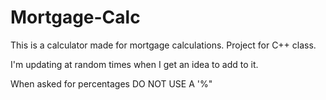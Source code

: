 # Mortgage-Calc

This is a calculator made for mortgage calculations.
Project for C++ class.

I'm updating at random times when I get an idea to add to it. 

When asked for percentages DO NOT USE A '%" 
